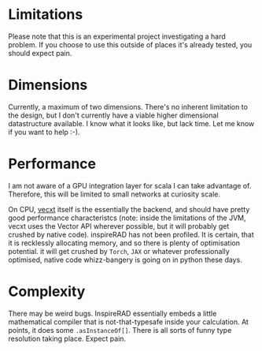 # Limitations


Please note that this is an experimental project investigating a hard problem. If you choose to use this outside of places it's already tested, you should expect pain.

# Dimensions

Currently, a maximum of two dimensions. There's no inherent limitation to the design, but I don't currently have a viable higher dimensional datastructure available. I know what it looks like, but lack time. Let me know if you want to help :-).

# Performance

I am not aware of a GPU integration layer for scala I can take advantage of. Therefore, this will be limited to small networks at curiosity scale.

On CPU, [vecxt](https://github.com/Quafadas/vecxt) itself is the essentially the backend, and should have pretty good performance characteristcs (note: inside the limitations of the JVM, vecxt uses the Vector API wherever possible, but it will probably get crushed by native code). inspireRAD has not been profiled. It is certain, that it is recklessly allocating memory, and so there is plenty of optimisation potential. it will get crushed by `Torch`, `JAX` or whatever professionally optimised, native code whizz-bangery is going on in python these days.

# Complexity

There may be weird bugs. InspireRAD essentially embeds a little mathematical compiler that is not-that-typesafe inside your calculation. At points, it does some `.asInstanceOf[]`. There is all sorts of funny type resolution taking place. Expect pain.





